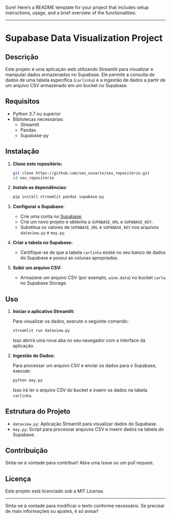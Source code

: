 Sure! Here’s a README template for your project that includes setup instructions, usage, and a brief overview of the functionalities:

---

# Supabase Data Visualization Project

## Descrição

Este projeto é uma aplicação web utilizando Streamlit para visualizar e manipular dados armazenados no Supabase. Ele permite a consulta de dados de uma tabela específica (`carlinha`) e a ingestão de dados a partir de um arquivo CSV armazenado em um bucket no Supabase.

## Requisitos

- Python 3.7 ou superior
- Bibliotecas necessárias:
  - Streamlit
  - Pandas
  - Supabase-py

## Instalação

1. **Clone este repositório:**

   ```bash
   git clone https://github.com/seu_usuario/seu_repositorio.git
   cd seu_repositorio
   ```

2. **Instale as dependências:**

   ```bash
   pip install streamlit pandas supabase-py
   ```

3. **Configurar o Supabase:**

   - Crie uma conta no [Supabase](https://supabase.io/).
   - Crie um novo projeto e obtenha a `SUPABASE_URL` e `SUPABASE_KEY`.
   - Substitua os valores de `SUPABASE_URL` e `SUPABASE_KEY` nos arquivos `dataview.py` e `may.py`.

4. **Criar a tabela no Supabase:**

   - Certifique-se de que a tabela `carlinha` existe no seu banco de dados do Supabase e possui as colunas apropriadas.

5. **Subir um arquivo CSV:**

   - Armazene um arquivo CSV (por exemplo, `wine.data`) no bucket `carla` no Supabase Storage.

## Uso

1. **Iniciar o aplicativo Streamlit:**

   Para visualizar os dados, execute o seguinte comando:

   ```bash
   streamlit run dataview.py
   ```

   Isso abrirá uma nova aba no seu navegador com a interface da aplicação.

2. **Ingestão de Dados:**

   Para processar um arquivo CSV e enviar os dados para o Supabase, execute:

   ```bash
   python may.py
   ```

   Isso irá ler o arquivo CSV do bucket e inserir os dados na tabela `carlinha`.

## Estrutura do Projeto

- `dataview.py`: Aplicação Streamlit para visualizar dados do Supabase.
- `may.py`: Script para processar arquivos CSV e inserir dados na tabela do Supabase.

## Contribuição

Sinta-se à vontade para contribuir! Abra uma issue ou um pull request.

## Licença

Este projeto está licenciado sob a MIT License.

---

Sinta-se à vontade para modificar o texto conforme necessário. Se precisar de mais informações ou ajustes, é só avisar!